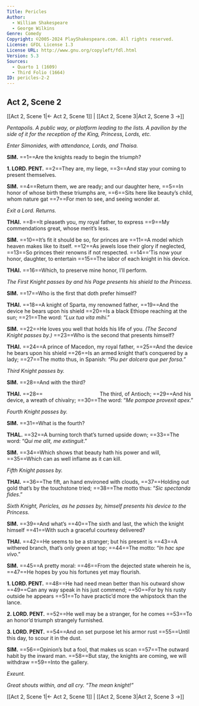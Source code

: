 ```yaml
---
Title: Pericles
Author: 
  - William Shakespeare
  - George Wilkins
Genre: Comedy
Copyright: ©2005-2024 PlayShakespeare.com. All rights reserved.
License: GFDL License 1.3
License URL: http://www.gnu.org/copyleft/fdl.html
Version: 5.3
Sources:
  - Quarto 1 (1609)
  - Third Folio (1664)
ID: pericles-2-2
---
```


## Act 2, Scene 2
[[Act 2, Scene 1|← Act 2, Scene 1]] | [[Act 2, Scene 3|Act 2, Scene 3 →]]

*Pentapolis. A public way, or platform leading to the lists. A pavilion by the side of it for the reception of the King, Princess, Lords, etc.*

*Enter Simonides, with attendance, Lords, and Thaisa.*

**SIM.**
==1==Are the knights ready to begin the triumph?

**1. LORD. PENT.**
==2==They are, my liege,
==3==And stay your coming to present themselves.

**SIM.**
==4==Return them, we are ready; and our daughter here,
==5==In honor of whose birth these triumphs are,
==6==Sits here like beauty’s child, whom nature gat
==7==For men to see, and seeing wonder at.

*Exit a Lord. Returns.*

**THAI.**
==8==It pleaseth you, my royal father, to express
==9==My commendations great, whose merit’s less.

**SIM.**
==10==It’s fit it should be so, for princes are
==11==A model which heaven makes like to itself.
==12==As jewels lose their glory if neglected,
==13==So princes their renowns if not respected.
==14==’Tis now your honor, daughter, to entertain
==15==The labor of each knight in his device.

**THAI.**
==16==Which, to preserve mine honor, I’ll perform.

*The First Knight passes by and his Page presents his shield to the Princess.*

**SIM.**
==17==Who is the first that doth prefer himself?

**THAI.**
==18==A knight of Sparta, my renowned father,
==19==And the device he bears upon his shield
==20==Is a black Ethiope reaching at the sun;
==21==The word: “*Lux tua vita mihi*.”

**SIM.**
==22==He loves you well that holds his life of you.
*(The Second Knight passes by.)*
==23==Who is the second that presents himself?

**THAI.**
==24==A prince of Macedon, my royal father,
==25==And the device he bears upon his shield
==26==Is an armed knight that’s conquered by a lady;
==27==The motto thus, in Spanish: *“Piu per dolcera que per forsa.”*

*Third Knight passes by.*

**SIM.**
==28==And with the third?

**THAI.**
==28==           The third, of Antioch;
==29==And his device, a wreath of chivalry;
==30==The word: “*Me pompae provexit apex*.”

*Fourth Knight passes by.*

**SIM.**
==31==What is the fourth?

**THAL.**
==32==A burning torch that’s turned upside down;
==33==The word: “*Qui me alit, me extinguit*.”

**SIM.**
==34==Which shows that beauty hath his power and will,
==35==Which can as well inflame as it can kill.

*Fifth Knight passes by.*

**THAI.**
==36==The fift, an hand environed with clouds,
==37==Holding out gold that’s by the touchstone tried;
==38==The motto thus: “*Sic spectanda fides*.”

*Sixth Knight, Pericles, as he passes by, himself presents his device to the Princess.*

**SIM.**
==39==And what’s
==40==The sixth and last, the which the knight himself
==41==With such a graceful courtesy delivered?

**THAI.**
==42==He seems to be a stranger; but his present is
==43==A withered branch, that’s only green at top;
==44==The motto: “*In hac spe vivo*.”

**SIM.**
==45==A pretty moral:
==46==From the dejected state wherein he is,
==47==He hopes by you his fortunes yet may flourish.

**1. LORD. PENT.**
==48==He had need mean better than his outward show
==49==Can any way speak in his just commend;
==50==For by his rusty outside he appears
==51==To have practic’d more the whipstock than the lance.

**2. LORD. PENT.**
==52==He well may be a stranger, for he comes
==53==To an honor’d triumph strangely furnished.

**3. LORD. PENT.**
==54==And on set purpose let his armor rust
==55==Until this day, to scour it in the dust.

**SIM.**
==56==Opinion’s but a fool, that makes us scan
==57==The outward habit by the inward man.
==58==But stay, the knights are coming, we will withdraw
==59==Into the gallery.

*Exeunt.*

*Great shouts within, and all cry. “The mean knight!”*

[[Act 2, Scene 1|← Act 2, Scene 1]] | [[Act 2, Scene 3|Act 2, Scene 3 →]]